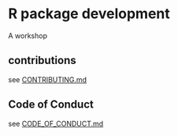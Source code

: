 R package development 
=====================

A workshop

## contributions

see [CONTRIBUTING.md](.github/CONTRIBUTING.md)

## Code of Conduct

see [CODE_OF_CONDUCT.md](CODE_OF_CONDUCT.md)
